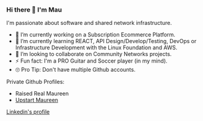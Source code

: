 ### Hi there 👋 I'm Mau



I'm passionate about software and shared network infrastructure. 


- 🔭 I’m currently working on a Subscription Ecommerce Platform.
- 🌱 I’m currently learning REACT, API Design/Develop/Testing, DevOps or Infrastructure Development with the Linux Foundation and AWS. 
- 👯 I’m looking to collaborate on Community Networks projects.
- ⚡ Fun fact: I'm a PRO Guitar and Soccer player (in my mind).
- 🙄 Pro Tip: Don't have multiple Github accounts.

Private Github Profiles:
- Raised Real Maureen
- [Upstart Maureen](https://github.com/MauHernandezUPST)

[Linkedin's profile](https://www.linkedin.com/in/maureenhernandez/)
